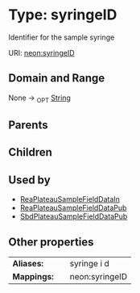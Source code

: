 
# Type: syringeID


Identifier for the sample syringe

URI: [neon:syringeID](https://data.neonscience.org/syringeID)


## Domain and Range

None ->  <sub>OPT</sub> [String](types/String.md)

## Parents


## Children


## Used by

 * [ReaPlateauSampleFieldDataIn](ReaPlateauSampleFieldDataIn.md)
 * [ReaPlateauSampleFieldDataPub](ReaPlateauSampleFieldDataPub.md)
 * [SbdPlateauSampleFieldDataPub](SbdPlateauSampleFieldDataPub.md)

## Other properties

|  |  |  |
| --- | --- | --- |
| **Aliases:** | | syringe i d |
| **Mappings:** | | neon:syringeID |

